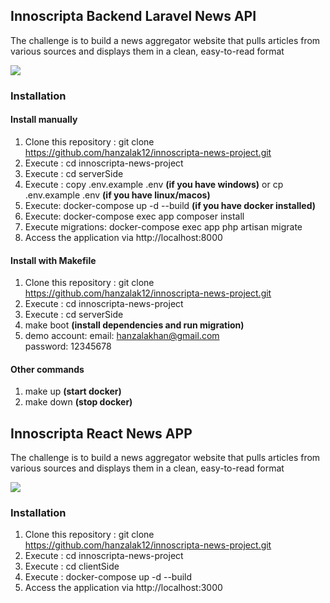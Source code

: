 ## Innoscripta Backend Laravel News API

The challenge is to build a news aggregator website that pulls articles from various sources and displays them in a clean,
easy-to-read format

<img src="https://res.cloudinary.com/diaylgu7a/image/upload/f_auto,q_auto/rzpzb5fyot8xfxdovv4u"/>

### Installation

#### Install manually

1. Clone this repository : git clone https://github.com/hanzalak12/innoscripta-news-project.git
2. Execute : cd innoscripta-news-project
3. Execute : cd serverSide
4. Execute : copy .env.example .env **(if you have windows)** or cp .env.example .env **(if you have linux/macos)**
5. Execute: docker-compose up -d --build **(if you have docker installed)**
6. Execute: docker-compose exec app composer install
7. Execute migrations: docker-compose exec app php artisan migrate
8. Access the application via http://localhost:8000
#### Install with Makefile


1. Clone this repository : git clone https://github.com/hanzalak12/innoscripta-news-project.git
2. Execute : cd innoscripta-news-project
3. Execute : cd serverSide
4. make boot **(install dependencies and run migration)**
5. demo account: 
        email: hanzalakhan@gmail.com  
        password: 12345678

#### Other commands
1. make up **(start docker)**
2. make down **(stop docker)**









## Innoscripta React News APP

The challenge is to build a news aggregator website that pulls articles from various sources and displays them in a clean,
easy-to-read format

<img src="https://res.cloudinary.com/diaylgu7a/image/upload/f_auto,q_auto/ziaqovbawnzfjzh5e7iz">

### Installation


1. Clone this repository : git clone https://github.com/hanzalak12/innoscripta-news-project.git
2. Execute : cd innoscripta-news-project
3. Execute : cd clientSide
4. Execute : docker-compose up -d --build
5. Access the application via http://localhost:3000